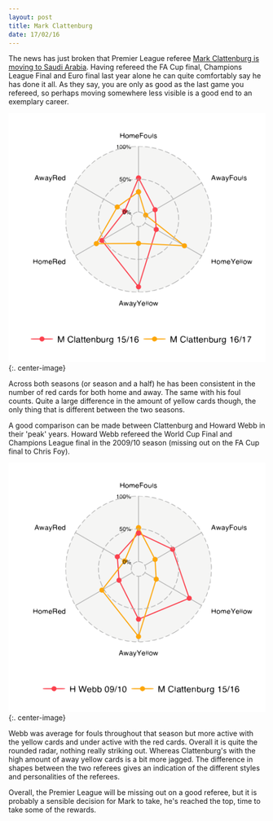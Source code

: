 ```yaml
---
layout: post
title: Mark Clattenburg  
date: 17/02/16
---
```


The news has just broken that Premier League referee [Mark Clattenburg is moving to Saudi Arabia](https://www.premierleague.com/news/334134). Having refereed the FA Cup final, Champions League Final and Euro final last year alone he can quite comfortably say he has done it all. As they say, you are only as good as the last game you refereed, so perhaps moving somewhere less visible is a good end to an exemplary career. 

![Mark Clattenburg](/assets/markclattenburg.png){:. center-image}

Across both seasons (or season and a half) he has been consistent in the number of red cards for both home and away. The same with his foul counts. Quite a large difference in the amount of yellow cards though, the only thing that is different between the two seasons. 

A good comparison can be made between Clattenburg and Howard Webb in their 'peak' years. Howard Webb refereed the World Cup Final and Champions League final in the 2009/10 season (missing out on the FA Cup final to Chris Foy).

![Clattunberg and Webb Radar](/assets/mchwradar.png){:. center-image}

 Webb was average for fouls throughout that season but more active with the yellow cards and under active with the red cards. Overall it is quite the rounded radar, nothing really striking out. Whereas Clattenburg's with the high amount of away yellow cards is a bit more jagged. The difference in shapes between the two referees gives an indication of the different styles and personalities of the referees. 

Overall, the Premier League will be missing out on a good referee, but it is probably a sensible decision for Mark to take, he's reached the top, time to take some of the rewards.  
